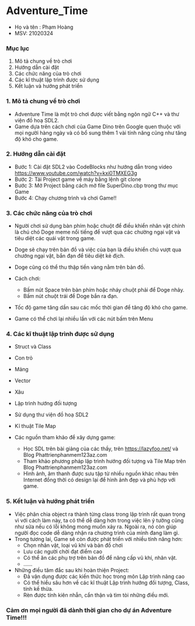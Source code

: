 # Adventure_Time
* Họ và tên : Phạm Hoàng
* MSV: 21020324

### Mục lục
1. Mô tả chung về trò chơi
2. Hướng dẫn cài đặt 
3. Các chức năng của trò chơi
4. Các kĩ thuật lập trình được sử dụng
5. Kết luận và hướng phát triển

### 1. Mô tả chung về trò chơi
* Adventure Time là một trò chơi được viết bằng ngôn ngữ C++ và thư viện đồ hoạ SDL2.
* Game dựa trên cách chơi của Game Dino trên Google quen thuộc với mọi người hàng ngày và có bổ sung thêm 1 vài tính năng cũng như tăng độ khó cho game.

### 2. Hướng dẫn cài đặt
* Bước 1: Cài đặt SDL2 vào CodeBlocks như hướng dẫn trong video https://www.youtube.com/watch?v=kxi0TMXEG3g
* Bước 2: Tải Project game về máy bằng lệnh git clone
* Bước 3: Mở Project bằng cách mở file SuperDino.cbp trong thư mục Game
* Bước 4: Chạy chương trình và chơi Game!!

### 3. Các chức năng của trò chơi
 * Người chơi sử dụng bàn phím hoặc chuột để điều khiển nhân vật chính là chú chó Doge meme nổi tiếng để vượt qua các chường ngại vật và tiêu diệt các quái vật trong game.
 * Doge sẽ chạy trên bản đồ và việc của bạn là điều khiển chú vượt qua chướng ngại vật, bắn đạn để tiêu diệt kẻ địch.
 * Doge cũng có thể thu thập tiền vàng nằm trên bản đồ.
 * Cách chơi:
    * Bấm nút Space trên bàn phím hoặc nháy chuột phải để Doge nhảy.
    * Bấm nút chuột trái để Doge bắn ra đạn.

* Tốc độ game tăng dần sau các mốc thời gian để tăng độ khó cho game.
* Game có thể chơi lại nhiều lần với các nút bấm trên Menu

### 4. Các kĩ thuật lập trình được sử dụng
* Struct và Class
* Con trỏ
* Mảng
* Vector
* Xâu
* Lập trình hướng đối tượng
* Sử dụng thư viện đồ hoạ SDL2
* Kĩ thuật Tile Map

* Các nguồn tham khảo để xây dựng game:
  * Học SDL trên bài giảng của các thầy, trên https://lazyfoo.net/ và Blog Phattrienphanmem123az.com
  * Tham khảo phương pháp lập trình hướng đối tượng và Tile Map trên Blog Phattrienphanmem123az.com
  * Hình ảnh, âm thanh được sưu tập từ nhiều nguồn khác nhau trên Internet đồng thời có design lại để hình ảnh đẹp và phù hợp với game.

### 5. Kết luận và hướng phát triển
* Việc phân chia object ra thành từng class trong lập trình rất quan trọng vì với cách làm này, ta có thể dễ dàng hơn trong việc lên ý tưởng cũng như sửa nếu có lỗi không mong muốn xảy ra. Ngoài ra, nó còn giúp người đọc code dễ dàng nhận ra chương trình của mình đang làm gì.
* Trong tương lai, Game sẽ còn được phát triển với nhiều tính năng hơn:
  * Chọn nhân vật, loại vũ khí và bản đồ chơi
  * Lưu các người chời đạt điểm cao
  * Có thể ăn các phụ trợ trên bản đồ để nâng cấp vũ khí, nhân vật.
  * ......
* Những điều tâm đắc sau khi hoàn thiện Project:
  * Đã vận dụng được các kiến thức học trong môn Lập trình nâng cao
  * Có thể hiểu sâu hơn về các kĩ thuật Lập trình hướng đối tượng, Class, tính kế thừa.
  * Rèn được tính kiên nhẫn, cẩn thận và tìm tòi những điều mới.


###    Cảm ơn mọi người đã dành thời gian cho dự án Adventure Time!!!







